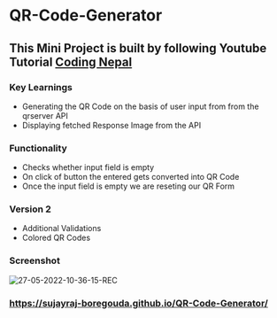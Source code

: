 # QR-Code-Generator

## This Mini Project is built by following Youtube Tutorial [Coding Nepal](https://www.youtube.com/watch?v=pv5K28zVepE)

### Key Learnings
* Generating the QR Code on the basis of user input from from the qrserver API
* Displaying fetched Response Image from the API

### Functionality
* Checks whether input field is empty
* On click of button the entered gets converted into QR Code
* Once the input field is empty we are reseting our QR Form

### Version 2
* Additional Validations
* Colored QR Codes

### Screenshot
[Screenshot]: [[https://ibb.co/QbD1YBG](https://ibb.co/QbD1YBG)
<img src="https://i.ibb.co/LkN29wf/27-05-2022-10-36-15-REC.png" alt="27-05-2022-10-36-15-REC" border="0">

### https://sujayraj-boregouda.github.io/QR-Code-Generator/
